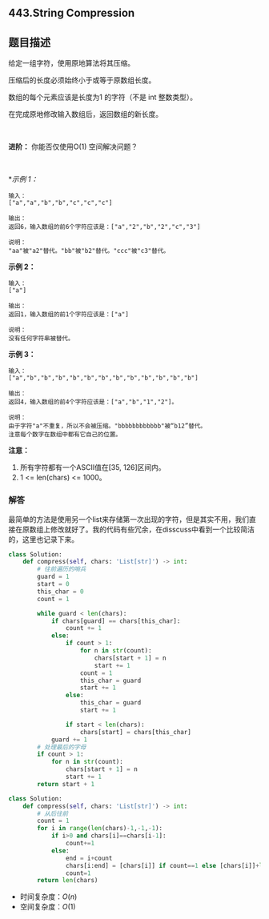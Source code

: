## 443.String Compression

## 题目描述

给定一组字符，使用原地算法将其压缩。

压缩后的长度必须始终小于或等于原数组长度。

数组的每个元素应该是长度为1 的字符（不是 int 整数类型）。

在完成原地修改输入数组后，返回数组的新长度。

 

**进阶：**
你能否仅使用O(1) 空间解决问题？

 

**示例 1：*

```
输入：
["a","a","b","b","c","c","c"]

输出：
返回6，输入数组的前6个字符应该是：["a","2","b","2","c","3"]

说明：
"aa"被"a2"替代。"bb"被"b2"替代。"ccc"被"c3"替代。
```

**示例 2：**

```
输入：
["a"]

输出：
返回1，输入数组的前1个字符应该是：["a"]

说明：
没有任何字符串被替代。
```

**示例 3：**

```
输入：
["a","b","b","b","b","b","b","b","b","b","b","b","b"]

输出：
返回4，输入数组的前4个字符应该是：["a","b","1","2"]。

说明：
由于字符"a"不重复，所以不会被压缩。"bbbbbbbbbbbb"被“b12”替代。
注意每个数字在数组中都有它自己的位置。
```


**注意：**

1. 所有字符都有一个ASCII值在[35, 126]区间内。
2. 1 <= len(chars) <= 1000。



### 解答

​	最简单的方法是使用另一个list来存储第一次出现的字符，但是其实不用，我们直接在原数组上修改就好了。我的代码有些冗余，在disscuss中看到一个比较简洁的，这里也记录下来。

```python
class Solution:
    def compress(self, chars: 'List[str]') -> int:
        # 往前遍历的哨兵
        guard = 1
        start = 0
        this_char = 0
        count = 1

        while guard < len(chars):
            if chars[guard] == chars[this_char]:
                count += 1
            else:
                if count > 1:
                    for n in str(count):
                        chars[start + 1] = n
                        start += 1
                    count = 1
                    this_char = guard
                    start += 1
                else:
                    this_char = guard
                    start += 1

                if start < len(chars):
                    chars[start] = chars[this_char]
            guard += 1
        # 处理最后的字母
        if count > 1:
            for n in str(count):
                chars[start + 1] = n
                start += 1
        return start + 1
```



```python
class Solution:
    def compress(self, chars: 'List[str]') -> int:
        # 从后往前
        count = 1
        for i in range(len(chars)-1,-1,-1):
            if i>0 and chars[i]==chars[i-1]:
                count+=1
            else:
                end = i+count
                chars[i:end] = [chars[i]] if count==1 else [chars[i]]+list(str(count))
                count=1
        return len(chars)
```

- 时间复杂度：$O(n)$
- 空间复杂度：$O(1)$

